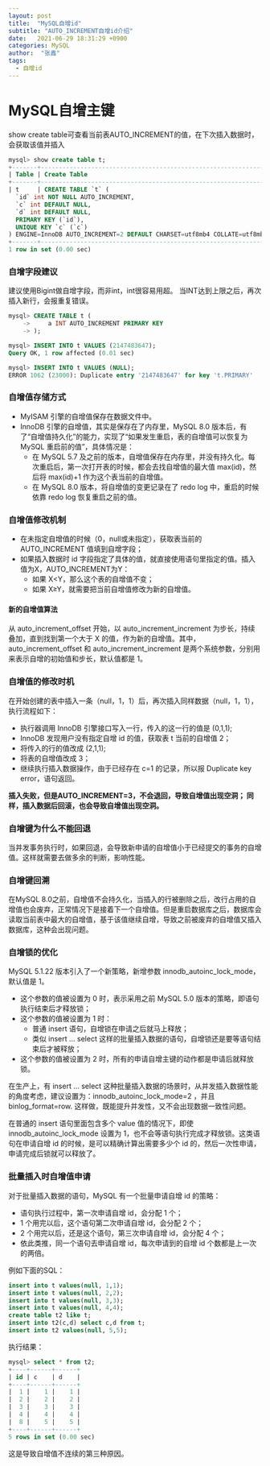 ```yaml
---
layout: post
title:  "MySQL自增id"
subtitle: "AUTO_INCREMENT自增id介绍"
date:   2021-06-29 18:31:29 +0900
categories: MySQL
author:  "张鑫"
tags:
  - 自增id
---
```


# MySQL自增主键
show create table可查看当前表AUTO_INCREMENT的值，在下次插入数据时，会获取该值并插入
```sql
mysql> show create table t;
+-------+-------------------------------------------------------------------------------+
| Table | Create Table                                                                                                                                                                                                                            |
+-------+-------------------------------------------------------------------------------+
| t     | CREATE TABLE `t` (
  `id` int NOT NULL AUTO_INCREMENT,
  `c` int DEFAULT NULL,
  `d` int DEFAULT NULL,
  PRIMARY KEY (`id`),
  UNIQUE KEY `c` (`c`)
) ENGINE=InnoDB AUTO_INCREMENT=2 DEFAULT CHARSET=utf8mb4 COLLATE=utf8mb4_0900_ai_ci |
+-------+-------------------------------------------------------------------------------+
1 row in set (0.00 sec)
```

### 自增字段建议
建议使用Bigint做自增字段，而非int，int很容易用超。
当INT达到上限之后，再次插入新行，会报重复错误。

```sql
mysql> CREATE TABLE t (
    ->     a INT AUTO_INCREMENT PRIMARY KEY
    -> );

mysql> INSERT INTO t VALUES (2147483647);
Query OK, 1 row affected (0.01 sec)

mysql> INSERT INTO t VALUES (NULL);
ERROR 1062 (23000): Duplicate entry '2147483647' for key 't.PRIMARY'
```

### 自增值存储方式
* MyISAM 引擎的自增值保存在数据文件中。
* InnoDB 引擎的自增值，其实是保存在了内存里，MySQL 8.0 版本后，有了“自增值持久化”的能力，实现了“如果发生重启，表的自增值可以恢复为 MySQL 重启前的值”，具体情况是：
    * 在 MySQL 5.7 及之前的版本，自增值保存在内存里，并没有持久化。每次重启后，第一次打开表的时候，都会去找自增值的最大值 max(id)，然后将 max(id)+1 作为这个表当前的自增值。﻿
    * 在 MySQL 8.0 版本，将自增值的变更记录在了 redo log 中，重启的时候依靠 redo log 恢复重启之前的值。

### 自增值修改机制
* 在未指定自增值的时候（0，null或未指定），获取表当前的 AUTO_INCREMENT 值填到自增字段；
* 如果插入数据时 id 字段指定了具体的值，就直接使用语句里指定的值。插入值为X，AUTO_INCREMENT为Y：
    * 如果 X<Y，那么这个表的自增值不变；
    * 如果 X≥Y，就需要把当前自增值修改为新的自增值。

#### 新的自增值算法
从 auto_increment_offset 开始，以 auto_increment_increment 为步长，持续叠加，直到找到第一个大于 X 的值，作为新的自增值。其中，auto_increment_offset 和 auto_increment_increment 是两个系统参数，分别用来表示自增的初始值和步长，默认值都是 1。

### 自增值的修改时机
在开始创建的表中插入一条（null，1，1）后，再次插入同样数据（null，1，1），执行流程如下：
* 执行器调用 InnoDB 引擎接口写入一行，传入的这一行的值是 (0,1,1);
* InnoDB 发现用户没有指定自增 id 的值，获取表 t 当前的自增值 2；
* 将传入的行的值改成 (2,1,1);
* 将表的自增值改成 3；
* 继续执行插入数据操作，由于已经存在 c=1 的记录，所以报 Duplicate key error，语句返回。

**插入失败，但是AUTO_INCREMENT=3，不会退回，导致自增值出现空洞；
同样，插入数据后回滚，也会导致自增值出现空洞。**

### 自增键为什么不能回退
当并发事务执行时，如果回退，会导致新申请的自增值小于已经提交的事务的自增值。这样就需要去做多余的判断，影响性能。

### 自增键回溯
在MySQL 8.0之前，自增值不会持久化，当插入的行被删除之后，改行占用的自增值也会废弃，正常情况下是接着下一个自增值。但是重启数据库之后，数据库会读取当前表中最大的自增值，基于该值继续自增，导致之前被废弃的自增值又插入数据库，这种会出现问题。

### 自增锁的优化
MySQL 5.1.22 版本引入了一个新策略，新增参数 innodb_autoinc_lock_mode，默认值是 1。
* 这个参数的值被设置为 0 时，表示采用之前 MySQL 5.0 版本的策略，即语句执行结束后才释放锁；
* 这个参数的值被设置为 1 时：
    * 普通 insert 语句，自增锁在申请之后就马上释放；
    * 类似 insert … select 这样的批量插入数据的语句，自增锁还是要等语句结束后才被释放；
* 这个参数的值被设置为 2 时，所有的申请自增主键的动作都是申请后就释放锁。

在生产上，有 insert … select 这种批量插入数据的场景时，从并发插入数据性能的角度考虑，建议设置为：innodb_autoinc_lock_mode=2 ，并且 binlog_format=row. 这样做，既能提升并发性，又不会出现数据一致性问题。

在普通的 insert 语句里面包含多个 value 值的情况下，即使 innodb_autoinc_lock_mode 设置为 1，也不会等语句执行完成才释放锁。这类语句在申请自增 id 的时候，是可以精确计算出需要多少个 id 的，然后一次性申请，申请完成后锁就可以释放了。

### 批量插入时自增值申请
对于批量插入数据的语句，MySQL 有一个批量申请自增 id 的策略：
* 语句执行过程中，第一次申请自增 id，会分配 1 个；
* 1 个用完以后，这个语句第二次申请自增 id，会分配 2 个；
* 2 个用完以后，还是这个语句，第三次申请自增 id，会分配 4 个；
* 依此类推，同一个语句去申请自增 id，每次申请到的自增 id 个数都是上一次的两倍。

例如下面的SQL：
```sql
insert into t values(null, 1,1);
insert into t values(null, 2,2);
insert into t values(null, 3,3);
insert into t values(null, 4,4);
create table t2 like t;
insert into t2(c,d) select c,d from t;
insert into t2 values(null, 5,5);
```

执行结果：

```sql
mysql> select * from t2;
+----+------+------+
| id | c    | d    |
+----+------+------+
|  1 |    1 |    1 |
|  2 |    2 |    2 |
|  3 |    3 |    3 |
|  4 |    4 |    4 |
|  8 |    5 |    5 |
+----+------+------+
5 rows in set (0.00 sec)
```
这是导致自增值不连续的第三种原因。
